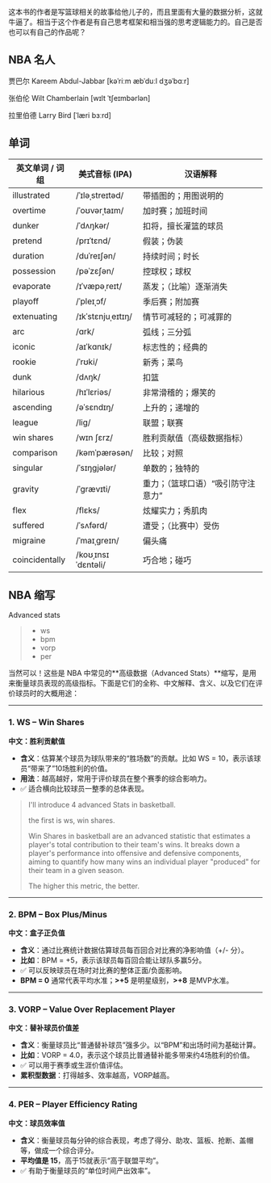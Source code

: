 这本书的作者是写篮球相关的故事给他儿子的，而且里面有大量的数据分析，这就牛逼了。相当于这个作者是有自己思考框架和相当强的思考逻辑能力的。自己是否也可以有自己的作品呢？

## NBA 名人

贾巴尔 Kareem Abdul-Jabbar [kəˈriːm æbˈduːl dʒəˈbɑːr]

 张伯伦 Wilt Chamberlain [wɪlt ˈtʃeɪmbərlən]

拉里伯德 Larry Bird [ˈlæri bɜːrd]



## 单词

| 英文单词 / 词组      | 美式音标 (IPA)         | 汉语解释               |
| -------------- | ------------------ | ------------------ |
| illustrated    | /ˈɪləˌstreɪtəd/    | 带插图的；用图说明的         |
| overtime       | /ˈoʊvərˌtaɪm/      | 加时赛；加班时间           |
| dunker         | /ˈdʌŋkər/          | 扣将，擅长灌篮的球员         |
| pretend        | /prɪˈtɛnd/         | 假装；伪装              |
| duration       | /duˈreɪʃən/        | 持续时间；时长            |
| possession     | /pəˈzɛʃən/         | 控球权；球权             |
| evaporate      | /ɪˈvæpəˌreɪt/      | 蒸发；（比喻）逐渐消失        |
| playoff        | /ˈpleɪˌɔf/         | 季后赛；附加赛            |
| extenuating    | /ɪkˈstɛnjuˌeɪtɪŋ/  | 情节可减轻的；可减罪的        |
| arc            | /ɑrk/              | 弧线；三分弧             |
| iconic         | /aɪˈkɑnɪk/         | 标志性的；经典的           |
| rookie         | /ˈrʊki/            | 新秀；菜鸟              |
| dunk           | /dʌŋk/             | 扣篮                 |
| hilarious      | /hɪˈlɛriəs/        | 非常滑稽的；爆笑的          |
| ascending      | /əˈsɛndɪŋ/         | 上升的；递增的            |
| league         | /liɡ/              | 联盟；联赛              |
| win shares     | /wɪn ʃɛrz/         | 胜利贡献值（高级数据指标）      |
| comparison     | /kəmˈpærəsən/      | 比较；对照              |
| singular       | /ˈsɪŋɡjələr/       | 单数的；独特的            |
| gravity        | /ˈɡrævɪti/         | 重力；（篮球口语）“吸引防守注意力” |
| flex           | /flɛks/            | 炫耀实力；秀肌肉           |
| suffered       | /ˈsʌfərd/          | 遭受；（比赛中）受伤         |
| migraine       | /ˈmaɪˌɡreɪn/       | 偏头痛                |
| coincidentally | /koʊˌɪnsɪˈdɛntəli/ | 巧合地；碰巧             |







## NBA 缩写

Advanced stats 

> - ws
> - bpm
> - vorp
> - per

当然可以！这些是 NBA 中常见的**高级数据（Advanced Stats）**缩写，是用来衡量球员表现的高级指标。下面是它们的全称、中文解释、含义、以及它们在评价球员时的大概用途：

------

### 1. **WS** – **Win Shares**

**中文：胜利贡献值**

- **含义**：估算某个球员为球队带来的“胜场数”的贡献。比如 WS = 10，表示该球员“带来了”10场胜利的价值。
- **用法**：越高越好，常用于评价球员在整个赛季的综合影响力。
- ✅ 适合横向比较球员一整季的总体表现。

> I'll introduce 4 advanced Stats in basketball.
>
> the first is ws, win shares. 
>
> Win Shares in basketball are an advanced statistic that estimates a player's total contribution to their team's wins. It breaks down a player's performance into offensive and defensive components, aiming to quantify how many wins an individual player "produced" for their team in a given season.
>
> The higher this metric, the better.

------

### 2. **BPM** – **Box Plus/Minus**

**中文：盒子正负值**

- **含义**：通过比赛统计数据估算球员每百回合对比赛的净影响值（+/- 分）。
- **比如**：BPM = +5，表示该球员每百回合能让球队多赢5分。
- ✅ 可以反映球员在场时对比赛的整体正面/负面影响。
- **BPM = 0** 通常代表平均水准；**>+5** 是明星级别，**>+8** 是MVP水准。

------

### 3. **VORP** – **Value Over Replacement Player**

**中文：替补球员价值差**

- **含义**：衡量球员比“普通替补球员”强多少。以“BPM”和出场时间为基础计算。
- **比如**：VORP = 4.0，表示这个球员比普通替补能多带来约4场胜利的价值。
- ✅ 可以用于赛季或生涯价值评估。
- **累积型数据**：打得越多、效率越高，VORP越高。

------

### 4. **PER** – **Player Efficiency Rating**

**中文：球员效率值**

- **含义**：衡量球员每分钟的综合表现，考虑了得分、助攻、篮板、抢断、盖帽等，做成一个综合评分。
- **平均值是 15**，高于15就表示“高于联盟平均”。
- ✅ 有助于衡量球员的“单位时间产出效率”。